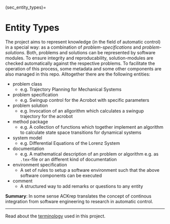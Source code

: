(sec_entity_types)=
# Entity Types


The project aims to represent knowledge (in the field of automatic control) in a special way:
as a combination of *problem-specifications* and *problem-solutions*. Both, problems and solutions
can be represented by software modules. To ensure integrity and reproducability,
solution-modules are checked automatically against the respective problems. To facilitate the
operation of this process, some metadata and some other components are also managed in this repo.
Alltogether there are the following entities:



- problem class
    - e.g. Trajectory Planning for Mechanical Systems
- problem specification
    - e.g. Swingup control for the Acrobot with specific parameters
- problem solution
    - e.g. Invocation of an allgorithm which calculates a swingup trajectory for the acrobot
- method package
    - e.g. A collection of functions which together implement an algorithm to calculate state space
    transitions for dynamical systems
- system model
    - e.g. Differential Equations of the Lorenz System
- documentation
    - e.g. A mathematical description of an problem or algorithm e.g. as `.tex`-file or an different kind of documentation
- environment specification
    - A set of rules to setup a software environment such that the above software components
    can be executed
- comment
    - A structured way to add remarks or questions to any entity

**Summary**: In some sense ACKrep translates the concept of continous integration from software
engineering to research in automatic control.

---
Read about the [terminology](sec_terminology) used in this project.